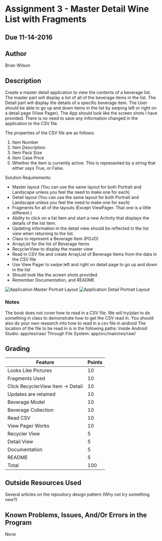 # Assignment 3 - Master Detail Wine List with Fragments
## Due 11-14-2016

## Author
Brian Wilson


## Description

Create a master detail application to view the contents of a beverage list.
The master part will display a list of all of the beverage items in the list.
The Detail part will display the details of a specific beverage item.
The User should be able to go up and down items in the list by swiping left or right on a detail page (View Pager).
The App should look like the screen shots I have provided.
There is no need to save any information changed in the application to the CSV file.

The properties of the CSV file are as follows:

1. Item Number
2. Item Description
3. Item Pack Size
4. Item Case Price
5. Whether the item is currently active. This is represented by a string that either says True, or False.

Solution Requirements:

* Master layout (You can use the same layout for both Portrait and Landscape unless you feel the need to make one for each)
* Detail layout (You can use the same layout for both Portrait and Landscape unless you feel the need to make one for each)
* Fragments for all of the layouts (Except ViewPager. That one is a little different.)
* Ability to click on a list item and start a new Activity that displays the details of the list item.
* Updating information in the detail view should be reflected in the list view when returning to the list.
* Class to represent a Beverage Item (POJO)
* ArrayList for the list of Beverage Items
* RecyclerView to display the master view
* Read in CSV file and create ArrayList of Beverage Items from the data in the CSV file
* Use View Pager to swipe left and right on detail page to go up and down in the list
* Should look like the screen shots provided
* Remember Documentation, and README

![Application Master Portrait Layout](http://barnesbrothers.homeserver.com/cis298/assignmentImages/assignment3a.jpg "Application Master Portrait Layout")
![Application Detail Portrait Layout](http://barnesbrothers.homeserver.com/cis298/assignmentImages/assignment3b.jpg "Application Detail Portrait Layout")

### Notes

The book does not cover how to read in a CSV file. We will try/plan to do something in class to demonstrate how to get the CSV read in.
You should also do your own research into how to read in a csv file in android
The location of the file to be read in is in the following paths:
Inside Android Studio: app/res/raw/
Through File System:   app/src/main/res/raw/

## Grading
| Feature                           | Points |
|-----------------------------------|--------|
| Looks Like Pictures               | 10     |
| Fragments Used                    | 10     |
| Click RecyclerView Item -> Detail | 10     |
| Updates are retained              | 10     |
| Beverage Model                    | 10     |
| Beverage Collection               | 10     |
| Read CSV                          | 10     |
| View Pager Works                  | 10     |
| Recycler View                     | 5      |
| Detail View                       | 5      |
| Documentation                     | 5      |
| README                            | 5      |
| Total                             | 100    |

## Outside Resources Used

Several articles on the repository design pattern (Why not try something new?)

## Known Problems, Issues, And/Or Errors in the Program

None
